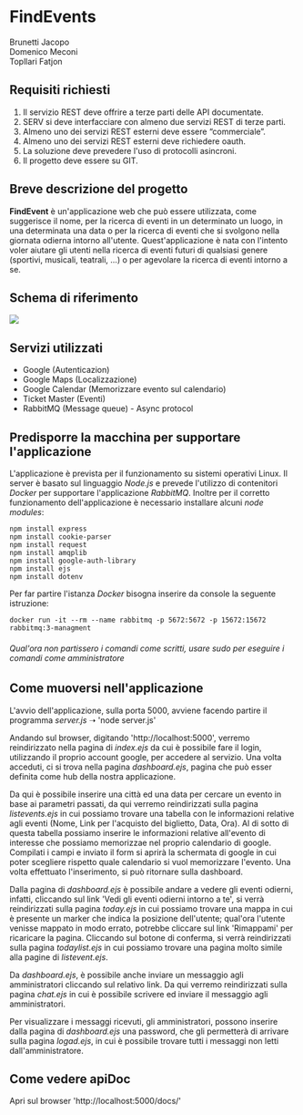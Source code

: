 # FindEvents
Brunetti Jacopo <br> Domenico Meconi <br> Topllari Fatjon

## Requisiti richiesti
1. Il servizio REST deve offrire a terze parti delle API documentate.
2. SERV si deve interfacciare con almeno due servizi REST di terze parti.
3. Almeno uno dei servizi REST esterni deve essere “commerciale”.
4. Almeno uno dei servizi REST esterni deve richiedere oauth.
5. La soluzione deve prevedere l'uso di protocolli asincroni.
6. Il progetto deve essere su GIT.

## Breve descrizione del progetto
**FindEvent** è un'applicazione web che può essere utilizzata, come suggerisce il nome, per la ricerca di eventi in un determinato un luogo, in una determinata una data o per la ricerca di eventi che si svolgono nella giornata odierna intorno all'utente. Quest'applicazione è nata con l'intento voler aiutare gli utenti nella ricerca di eventi futuri di qualsiasi genere (sportivi, musicali, teatrali, ...) o per agevolare la ricerca di eventi intorno a se.

## Schema di riferimento
<img src="https://github.com/Gabri3l09/ProgettoRC.2021/blob/main/SchemaApp.png"/>

## Servizi utilizzati
- Google (Autenticazion)
- Google Maps (Localizzazione)
- Google Calendar (Memorizzare evento sul calendario)
- Ticket Master (Eventi)
- RabbitMQ (Message queue) - Async protocol

## Predisporre la macchina per supportare l'applicazione
L'applicazione è prevista per il funzionamento su sistemi operativi Linux. Il server è basato sul linguaggio *Node.js* e prevede l'utilizzo di contenitori *Docker* per supportare l'applicazione *RabbitMQ*. Inoltre per il corretto funzionamento dell'applicazione è necessario installare alcuni *node modules*:
```
npm install express
npm install cookie-parser
npm install request
npm install amqplib
npm install google-auth-library
npm install ejs
npm install dotenv
```
Per far partire l'istanza *Docker* bisogna inserire da console la seguente istruzione:
```
docker run -it --rm --name rabbitmq -p 5672:5672 -p 15672:15672 rabbitmq:3-managment
```
###### Qual'ora non partissero i comandi come scritti, usare *sudo* per eseguire i comandi come amministratore

## Come muoversi nell'applicazione
L'avvio dell'applicazione, sulla porta 5000, avviene facendo partire il programma *server.js* ➝ 'node server.js'

Andando sul browser, digitando 'http://localhost:5000', verremo reindirizzato nella pagina di *index.ejs* da cui è possibile fare il login, utilizzando il proprio account google, per accedere al servizio. Una volta acceduti, ci si trova nella pagina *dashboard.ejs*, pagina che può esser definita come hub della nostra applicazione.

Da qui è possibile inserire una città ed una data per cercare un evento in base ai parametri passati, da qui verremo reindirizzati sulla pagina *listevents.ejs* in cui possiamo trovare una tabella con le informazioni relative agli eventi (Nome, Link per l'acquisto del biglietto, Data, Ora). Al di sotto di questa tabella possiamo inserire le informazioni relative all'evento di interesse che possiamo memorizzae nel proprio calendario di google. Compilati i campi e inviato il form si aprirà la schermata di google in cui poter scegliere rispetto quale calendario si vuol memorizzare l'evento. Una volta effettuato l'inserimento, si può ritornare sulla dashboard.

Dalla pagina di *dashboard.ejs* è possibile andare a vedere gli eventi odierni, infatti, cliccando sul link 'Vedi gli eventi odierni intorno a te', si verrà reindirizzati sulla pagina *today.ejs* in cui possiamo trovare una mappa in cui è presente un marker che indica la posizione dell'utente; qual'ora l'utente venisse mappato in modo errato, potrebbe cliccare sul link 'Rimappami' per ricaricare la pagina. Cliccando sul botone di conferma, si verrà reindirizzati sulla pagina *todaylist.ejs* in cui possiamo trovare una pagina molto simile alla pagine di *listevent.ejs*.

Da *dashboard.ejs*, è possibile anche inviare un messaggio agli amministratori cliccando sul relativo link. Da qui verremo reindirizzati sulla pagina *chat.ejs* in cui è possibile scrivere ed inviare il messaggio agli amministratori.

Per visualizzare i messaggi ricevuti, gli amministratori, possono inserire dalla pagina di *dashboard.ejs* una password, che gli permetterà di arrivare sulla pagina *logad.ejs*, in cui è possibile trovare tutti i messaggi non letti dall'amministratore.

## Come vedere apiDoc
Apri sul browser 'http://localhost:5000/docs/'
